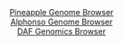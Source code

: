 <div id="Pineapple_Genome_Browser" align="center">
  <a href="https://igv.org/app/?sessionURL=blob:zZRdb5swFIb_i6VWm0TAhiQUpGhKun4tWbslo.lSVcgxhrg1NrUdyIfy3.dGm3azSs3FpklcmCPDec_jB7agpkozKUAMfBd1XISAA_RCNhNcVpxe45JqEOeYa.oARXOqqCAUxFuQY21wMh7ZJxfGVDr2PGaqVolFIV0duLjEGylwo10iS.9Uco7nUmEjlfYGCtfSY0XdaugcV5Vrewdux8uwwR7m1UIKLb2KiiJt7PvSX6W0oEKWNC2X3LB9gNTmsRkzN8cf.tNJnxCq9ZCur7Jef3jVvw3OktlF93SW3FxOk.70eMIKgc1S0R6M_Ge5IfqpLGgTfR0nR_75xRjxanqRNUfBx.OzVcUU1T0UopM2jDohtGiYyOjqf5raXuzAyZfr2ZE_GA663_AntFpF4vKxrUZczjaDkLwy.c4BXJKldQGQhQpjBJ0Adp2O3229LNGJA2Fk.SjJQHz_4ACjMHmy2..3wKwrawzQ9Hm5l8cBUmVUgbgVQRiiKPI77dD2idDO2YKl4n8P7nkyjkLo932_m.aMG6tzlmpRaRcL4dYkd4vNgTR9cvf5ZrAKr6PKp19EcSVq9v1OPlrE8uSPNF8.Mdt8f4R21Ldk.ifmvSWIa.aH6haQoerbHwpNbh4nI61u6_xMrYq8rZ9exXMYmlyqEhu731bs7U_faqwYFsYWaqbZnHFm1lNLUTYgRn5gtQVEcmk9BKqYv4MOdFAHvv.tZ7B72P0A">Pineapple Genome Browser</a>
</div>
<div id="Alphonso_Genome_Browser" align="center">
  <a href="https://igv.org/app/?sessionURL=blob:zZJdb9owFIb_iyWqTQr5JIFEQhPQL.hWOlCKRlVFTuIEt4ltbBMKiP..s2rTblapXGyalIvkyMl53yfPATVEKsoZipBrOr7pOMhAasW3c1yLitzimigUFbhSxECSFEQSlhEUHVCBlcbx7DO8udJaqMiyqBbtGrOSm8ozcY33nOGtMjNeWyNeVTjlEmsulTWUuOEWLZv2lqRYCBN2e6Zv5VhjC1dixZniliCsTLbwveTXKCkJ4zVJ6k2l6WuABPJAxtws8KfBYj7IMqLUDdmN8_7gZjy49y7i5VUwWsbT60UcLM7mtGRYbyTpP9.ll_fD3qIn3PV.Mb_tML2cxk9fY8pb3vnZxYugkqi.03V6HTvshB0AQ1lOXv6nznDRE3sHddpyL6fF7mrgundebzmS.Z4.TZrrejh4o_nRQBXPNmACylayGzm24dmB4btB.8et0zNsOwQ.klMUPTwaSEucPcPxhwPSOwG.IEXWm1d1DMRlTiSK2qFtd50wdP1OF_aEztE4oI2s_h7cy3gWdm0XegdJQSsNMueJYkKZmDGzyQqz3J9I835dyXNWBvFqOumOJ.qLWI3IrDNpucPn7I80fSAAy19_IVR9T6Z_Yt57gpg6PVW33czj_qy.KSUJlLhwxnuPX_t7UPBbod4EdBqcgssaazgPE3j8aVyDJcVMw6Chiqa0onq3AI58iyLH9UBclPGKg4lIlukH27ANx7c__hbUOz4evwM-">Alphonso Genome Browser</a>
</div>


<div id="DAF_Genomics_Browser" align="center">
  <a href="https://igv.org/app/?sessionURL=blob:tZFra9swFIb_i6D95JtkO64NYZis7UJKNxLcsJQSNPk49mxLjiQ3N_LfJ7yWwUYZgw4kIXEu76vznNAzSFUJjhJEHBw6GCMLqVLsFrTtGrinLSiUFLRRYCEJBUjgDFByQgVVmmbzO1NZat2pxHVzWtgb4KKtmHKU79DOVqLXJZhUmzi0pUfB6U45TLQmWVOXNl0puBIuZQyUsj23A75Z76g5XmProSWs277R1aC6NiaMsdwpqHFb8Rz2fzHyH5TNqj6ky0U61M_gMM3H6WyaPvjX2ep2NFllnz8ts9HyclFtONW9hPFkVq.2R1VE28Pm7kvsLbPFBbnZ5tNjnmUX_sfL631XSVBjHOGrwItDj6CzhRrBegMBsVLiBAdWRK4sEgT2y9UPR2YKUlQoeXyykJaU1Sb98YT0oTOokIJtP1CzkJA5SJTYsedFOI5JGERGJ8Zn64R62bwzy5tsHkceSQkZOd9oa_SLqhkGaIT.DL4XyN86m_2voBiW2b73GJ8UYR3E33d5Ud_ez2vJvr6ByUJvfqsQsqXahH4.X6DQxqi1wPUvKv756fwD">DAF Genomics Browser</a>
</div>
